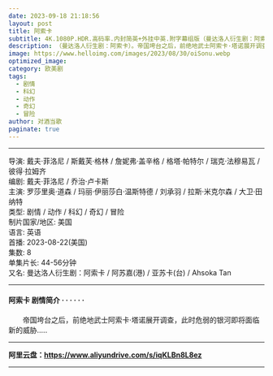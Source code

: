 ```yaml
---
date: 2023-09-18 21:18:56
layout: post
title: 阿索卡
subtitle: 4K.1080P.HDR.高码率.内封简英+外挂中英.附字幕组版（曼达洛人衍生剧：阿索卡）
description: （曼达洛人衍生剧：阿索卡）。帝国垮台之后，前绝地武士阿索卡·塔诺展开调查，此时危弱的银河即将面临新的威胁...
image: https://www.helloimg.com/images/2023/08/30/oiSonu.webp
optimized_image: 
category: 欧美剧
tags:
  - 剧情
  - 科幻
  - 动作
  - 奇幻
  - 冒险
author: 对酒当歌
paginate: true
---
```


---

导演: 戴夫·菲洛尼 / 斯戴芙·格林 / 詹妮弗·盖辛格 / 格塔·帕特尔 / 瑞克·法穆易瓦 / 彼得·拉姆齐  
编剧: 戴夫·菲洛尼 / 乔治·卢卡斯  
主演: 罗莎里奥·道森 / 玛丽·伊丽莎白·温斯特德 / 刘承羽 / 拉斯·米克尔森 / 大卫·田纳特  
类型: 剧情 / 动作 / 科幻 / 奇幻 / 冒险  
制片国家/地区: 美国  
语言: 英语  
首播: 2023-08-22(美国)  
集数: 8  
单集片长: 44-56分钟  
又名: 曼达洛人衍生剧：阿索卡 / 阿苏嘉(港) / 亚苏卡(台) / Ahsoka Tan  

---

#### 阿索卡 剧情简介 · · · · · ·

　　帝国垮台之后，前绝地武士阿索卡·塔诺展开调查，此时危弱的银河即将面临新的威胁.....

---

**阿里云盘：<https://www.aliyundrive.com/s/iqKLBn8L8ez>**

---

